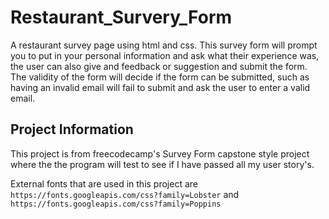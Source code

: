 # Restaurant_Survery_Form
A restaurant survey page using html and css. This survey form will prompt you to put in your personal information and ask what their experience was, the user can also give and feedback or suggestion and submit the form. The validity of the form will decide if the form can be submitted, such as having an invalid email will fail to submit and ask the user to enter a valid email.

## Project Information
This project is from freecodecamp's Survey Form capstone style project where the the program will test to see if I have passed all my user story's. 

External fonts that are used in this project are ```https://fonts.googleapis.com/css?family=Lobster``` and ```https://fonts.googleapis.com/css?family=Poppins```